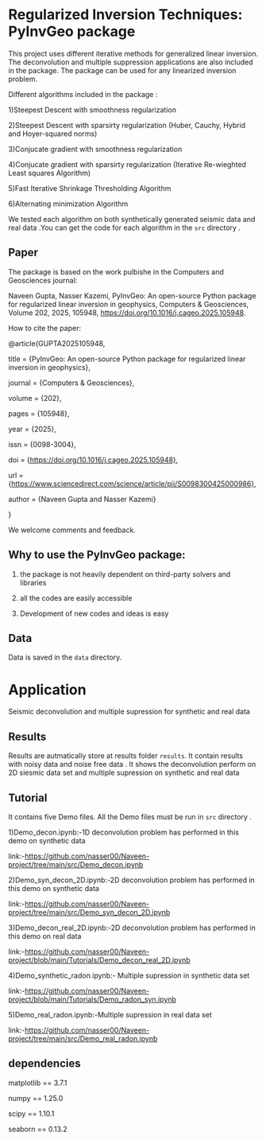 
# Regularized  Inversion Techniques: PyInvGeo package

This project uses different iterative methods for generalized linear inversion. The deconvolution and multiple suppression applications are also included in the package. The package can be used for any linearized inversion problem.

Different algorithms included in the package :

1)Steepest Descent with smoothness regularization

2)Steepest Descent with sparsirty regularization (Huber, Cauchy, Hybrid and Hoyer-squared norms)

3)Conjucate gradient with smoothness regularization

4)Conjucate gradient with sparsirty regularization (Iterative Re-wieghted Least squares Algorithm)

5)Fast Iterative Shrinkage Thresholding Algorithm

6)Alternating minimization Algorithm


We tested each algorithm  on  both synthetically  generated seismic data and real data .You  can get the code for each algorithm in the `src` directory .

## Paper
The package is based on the work pulbishe in the Computers and Geosciences journal:

Naveen Gupta, Nasser Kazemi, PyInvGeo: An open-source Python package for regularized linear inversion in geophysics,
Computers & Geosciences, Volume 202, 2025, 105948, https://doi.org/10.1016/j.cageo.2025.105948.

How to cite the paper:

@article{GUPTA2025105948,

title = {PyInvGeo: An open-source Python package for regularized linear inversion in geophysics},

journal = {Computers & Geosciences},

volume = {202},

pages = {105948},

year = {2025},

issn = {0098-3004},

doi = {https://doi.org/10.1016/j.cageo.2025.105948},

url = {https://www.sciencedirect.com/science/article/pii/S0098300425000986},

author = {Naveen Gupta and Nasser Kazemi}

}

We welcome comments and feedback. 

## Why to use the PyInvGeo package:

1) the package is not heavily dependent on third-party solvers and libraries
 
2) all the codes are easily accessible
 
3) Development of new codes and ideas is easy 

## Data
Data is saved in the `data` directory. 
# Application
Seismic deconvolution and multiple supression for synthetic and real data  
## Results
Results are autmatically  store at results folder `results`. It contain results with noisy data and noise free data . It shows the deconvolution perform on 2D siesmic data set and multiple supression on synthetic and real data  

## Tutorial 
It contains five Demo files. All the Demo files must be run in `src` directory .

1)Demo_decon.ipynb:-1D deconvolution problem has performed in this demo on synthetic data

link:-https://github.com/nasser00/Naveen-project/tree/main/src/Demo_decon.ipynb

2)Demo_syn_decon_2D.ipynb:-2D deconvolution problem has performed in this demo on synthetic data

link:-https://github.com/nasser00/Naveen-project/tree/main/src/Demo_syn_decon_2D.ipynb

3)Demo_decon_real_2D.ipynb:-2D deconvolution problem has performed in this demo on real data

link:-https://github.com/nasser00/Naveen-project/blob/main/Tutorials/Demo_decon_real_2D.ipynb

4)Demo_synthetic_radon.ipynb:- Multiple supression in synthetic data set 

link:-https://github.com/nasser00/Naveen-project/blob/main/Tutorials/Demo_radon_syn.ipynb

5)Demo_real_radon.ipynb:-Multiple supression in real data set 

link:-https://github.com/nasser00/Naveen-project/tree/main/src/Demo_real_radon.ipynb


## dependencies 
matplotlib      ==          3.7.1

numpy           ==          1.25.0

scipy           ==          1.10.1

seaborn         ==          0.13.2
